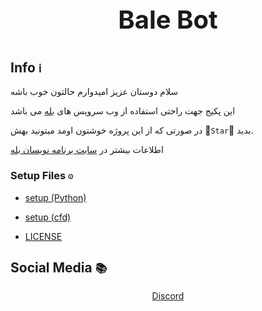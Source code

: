 <div align='center'>
<p style = "font-size: 40px;"><b> Bale Bot </b></p>
</div>

## Info `ℹ`

سلام دوستان عزیز امیدوارم حالتون خوب باشه 

این پکیج جهت راحتی استفاده از وب سرویس های [بله](https://bale.ai/) می باشد


در صورتی که از این پروژه خوشتون اومد میتونید بهش 🌟`Star`🌟 بدید.




اطلاعات بیشتر در [سایت برنامه نویسان بله](https://devbale.ir/)


### Setup Files `⚙`
* [setup (Python)](https://github.com/kianahmadian/bale-bot/blob/main/setup.py)
* [setup (cfd)](https://github.com/kianahmadian/bale-bot/blob/main/setup.cfd)

* [LICENSE](https://github.com/kianahmadian/bale-bot/blob/main/LICENSE)


## Social Media `📚`

<div align='center'>
<a href="https://discord.com/users/684748470799958033"> Discord </a>
</div>
